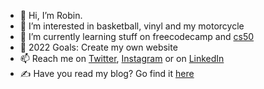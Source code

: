 - 👋 Hi, I’m Robin.
- 👀 I’m interested in basketball, vinyl and my motorcycle
- 🌱 I’m currently learning stuff on freecodecamp and [cs50](https://github.com/me50/erdeebee)
- 🥅 2022 Goals: Create my own website
- 📫 Reach me on [Twitter](https://www.twitter.com/erdeebee), [Instagram](https://www.instagram.com/erdeebee/) or on [LinkedIn](https://www.linkedin.com/in/robindebruyn/)
- ✍️ Have you read my blog? Go find it [here](https://www.robindebruyn.com)

<!---
erdeebee/erdeebee is a ✨ special ✨ repository because its `README.md` (this file) appears on your GitHub profile.
You can click the Preview link to take a look at your changes.
--->
